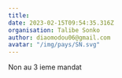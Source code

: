 ```yaml
---
title: 
date: 2023-02-15T09:54:35.316Z
organisation: Talibe Sonko
author: diaomodou06@gmail.com
avatar: "/img/pays/SN.svg"
---
```


Non au 3 ieme mandat